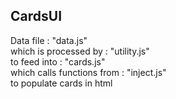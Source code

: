 ## CardsUI

Data file                  : "data.js"  
which is processed by      : "utility.js"  
to feed into               : "cards.js"  
which calls functions from : "inject.js"  
to populate cards in html